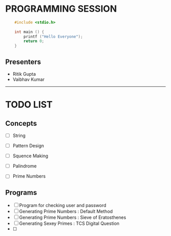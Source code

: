# PROGRAMMING SESSION


```c
	#include <stdio.h>
	
	int main () {
		printf ("Hello Everyone");
		return 0;
	}
```



## Presenters
* Ritik Gupta
* Vaibhav Kumar



------------------------------------

# TODO LIST

## Concepts
- [ ] String
- [ ] Pattern Design
- [ ] Squence Making
- [ ] Palindrome
- [ ] Prime Numbers


## Programs
- [ ] Program for checking user and password
- [ ] Generating Prime Numbers : Default Method
- [ ] Generating Prime Numbers : Sieve of Eratosthenes
- [ ] Generating Sexey Primes : TCS Digital Question
- [ ] 